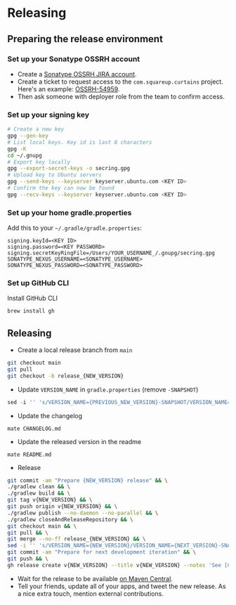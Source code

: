 # Releasing

## Preparing the release environment

### Set up your Sonatype OSSRH account

* Create a [Sonatype OSSRH JIRA account](https://issues.sonatype.org/secure/Signup!default.jspa).
* Create a ticket to request access to the `com.squareup.curtains` project. Here's an example: [OSSRH-54959](https://issues.sonatype.org/browse/OSSRH-54959).
* Then ask someone with deployer role from the team to confirm access.

### Set up your signing key

```bash
# Create a new key
gpg --gen-key
# List local keys. Key id is last 8 characters
gpg -K
cd ~/.gnupg
# Export key locally
gpg --export-secret-keys -o secring.gpg
# Upload key to Ubuntu servers
gpg --send-keys --keyserver keyserver.ubuntu.com <KEY ID>
# Confirm the key can now be found
gpg --recv-keys --keyserver keyserver.ubuntu.com <KEY ID>
```

### Set up your home gradle.properties

Add this to your `~/.gradle/gradle.properties`:

```
signing.keyId=<KEY ID>
signing.password=<KEY PASSWORD>
signing.secretKeyRingFile=/Users/YOUR_USERNAME_/.gnupg/secring.gpg
SONATYPE_NEXUS_USERNAME=<SONATYPE_USERNAME>
SONATYPE_NEXUS_PASSWORD=<SONATYPE_PASSWORD>
```

### Set up GitHub CLI

Install GitHub CLI

```bash
brew install gh
```

## Releasing

* Create a local release branch from `main`
```bash
git checkout main
git pull
git checkout -b release_{NEW_VERSION}
```

* Update `VERSION_NAME` in `gradle.properties` (remove `-SNAPSHOT`)
```gradle
sed -i '' 's/VERSION_NAME={PREVIOUS_NEW_VERSION}-SNAPSHOT/VERSION_NAME={NEW_VERSION}/' gradle.properties
```

* Update the changelog
```
mate CHANGELOG.md
```

* Update the released version in the readme
```
mate README.md
```

* Release

```bash
git commit -am "Prepare {NEW_VERSION} release" && \
./gradlew clean && \
./gradlew build && \
git tag v{NEW_VERSION} && \
git push origin v{NEW_VERSION} && \
./gradlew publish --no-daemon --no-parallel && \
./gradlew closeAndReleaseRepository && \
git checkout main && \
git pull && \
git merge --no-ff release_{NEW_VERSION} && \
sed -i '' 's/VERSION_NAME={NEW_VERSION}/VERSION_NAME={NEXT_VERSION}-SNAPSHOT/' gradle.properties && \
git commit -am "Prepare for next development iteration" && \
git push && \
gh release create v{NEW_VERSION} --title v{NEW_VERSION} --notes 'See [Change Log](https://github.com/square/curtains/blob/main/CHANGELOG.md)' && \
```

* Wait for the release to be available [on Maven Central](https://repo1.maven.org/maven2/com/squareup/curtains/curtains/).
* Tell your friends, update all of your apps, and tweet the new release. As a nice extra touch, mention external contributions.
